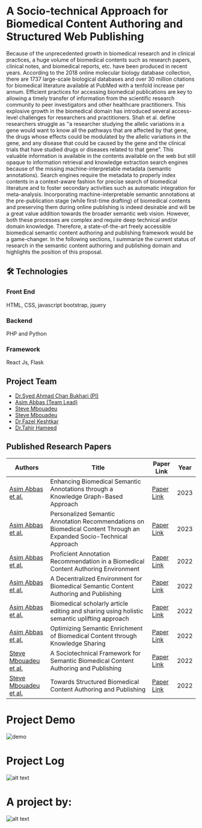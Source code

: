 
# A Socio-technical Approach for Biomedical Content Authoring and Structured Web Publishing

Because of the unprecedented growth in biomedical research and in clinical practices, a huge volume of biomedical contents such as research papers, clinical notes, and biomedical reports, etc. have been produced
in recent years. According to the 2018 online molecular biology database collection, there are 1737 large-scale biological databases and over 30 million citations for biomedical literature available at PubMed
with a tenfold increase per annum. Efficient practices for accessing biomedical publications are key to allowing a timely transfer of information from the scientific research community to peer investigators and
other healthcare practitioners. This explosive growth in the biomedical domain has introduced several access-level challenges for researchers and practitioners. Shah et al. define researchers struggle as ‘‘a
researcher studying the allelic variations in a gene would want to know all the pathways that are affected by that gene, the drugs whose effects could be modulated by the allelic variations in the gene, and any
disease that could be caused by the gene and the clinical trials that have studied drugs or diseases related to that gene”. This valuable information is available in the contents available on the web but still opaque
to information retrieval and knowledge extraction search engines because of the missing machine-interpretable metadata (semantic annotations). Search engines require the metadata to properly index
contents in a context-aware fashion for precise search of biomedical literature and to foster secondary activities such as automatic integration for meta-analysis. Incorporating machine-interpretable
semantic annotations at the pre-publication stage (while first-time drafting) of biomedical contents and preserving them during online publishing is indeed desirable and will be a great value addition towards the
broader semantic web vision. However, both these processes are complex and require deep technical and/or domain knowledge. Therefore, a state-of-the-art freely accessible biomedical semantic content
authoring and publishing framework would be a game-changer. In the following sections, I summarize the current status of research in the semantic content authoring and publishing domain and highlights the
position of this proposal.

## 🛠 Technologies
### Front End
HTML, CSS, javascript bootstrap, jquery

### Backend
PHP and Python

### Framework
React Js, Flask


## Project Team

- [Dr.Syed Ahmad Chan Bukhari (PI)](https://www.stjohns.edu/academics/faculty/syed-ahmad-chan-bukhari)
- [Asim Abbas (Team Lead)](https://www.linkedin.com/in/asim-abbas-b2891ab8/)
- [Steve Mbouadeu](https://www.linkedin.com/in/stevembouadeu/)
- [Steve Mbouadeu](https://www.linkedin.com/in/stevembouadeu/)
- [Dr,Fazel Keshtkar](https://www.stjohns.edu/academics/faculty/fazel-keshtkar)
- [Dr.Tahir Hameed](https://www.merrimack.edu/profiles/tahir-hameed/)

## Published Research Papers

| Authors | Title | Paper Link | Year|
| --- | --- | --- | --- |
| [Asim Abbas et al.](https://scholar.google.com/citations?hl=en&user=gNtO-mYAAAAJ&view_op=list_works&sortby=pubdate) | Enhancing Biomedical Semantic Annotations through a Knowledge Graph-Based Approach | [Paper Link](https://www.researchgate.net/publication/370619237_Enhancing_Biomedical_Semantic_Annotations_through_a_Knowledge_Graph-Based_Approach) | 2023 |
| [Asim Abbas et al.](https://scholar.google.com/citations?view_op=view_citation&hl=en&user=gNtO-mYAAAAJ&sortby=pubdate&citation_for_view=gNtO-mYAAAAJ:mVmsd5A6BfQC) | Personalized Semantic Annotation Recommendations on Biomedical Content Through an Expanded Socio-Technical Approach | [Paper Link](https://www.researchgate.net/publication/369015366_Personalized_Semantic_Annotation_Recommendations_on_Biomedical_Content_Through_an_Expanded_Socio-Technical_Approach) | 2023 |
| [Asim Abbas et al.](https://scholar.google.com/citations?view_op=view_citation&hl=en&user=gNtO-mYAAAAJ&sortby=pubdate&citation_for_view=gNtO-mYAAAAJ:qxL8FJ1GzNcC) | Proficient Annotation Recommendation in a Biomedical Content Authoring Environment | [Paper Link](https://www.researchgate.net/publication/365351492_Proficient_Annotation_Recommendation_in_a_Biomedical_Content_Authoring_Environment) | 2022 |
| [Asim Abbas et al.](https://scholar.google.com/citations?view_op=view_citation&hl=en&user=gNtO-mYAAAAJ&sortby=pubdate&citation_for_view=gNtO-mYAAAAJ:4DMP91E08xMC) | A Decentralized Environment for Biomedical Semantic Content Authoring and Publishing | [Paper Link](https://www.researchgate.net/publication/367975893_A_Decentralized_Environment_for_Biomedical_Semantic_Content_Authoring_and_Publishing) | 2022 |
| [Asim Abbas et al.](https://scholar.google.com/citations?view_op=view_citation&hl=en&user=gNtO-mYAAAAJ&sortby=pubdate&citation_for_view=gNtO-mYAAAAJ:Zph67rFs4hoC) | Biomedical scholarly article editing and sharing using holistic semantic uplifting approach | [Paper Link](https://www.researchgate.net/publication/360382563_Biomedical_Scholarly_Article_Editing_and_Sharing_using_Holistic_Semantic_Uplifting_Approach) | 2022 |
| [Asim Abbas et al.](https://scholar.google.com/citations?view_op=view_citation&hl=en&user=gNtO-mYAAAAJ&sortby=pubdate&citation_for_view=gNtO-mYAAAAJ:aqlVkmm33-oC) | Optimizing Semantic Enrichment of Biomedical Content through Knowledge Sharing | [Paper Link](https://www.researchgate.net/publication/366177701_Optimizing_Semantic_Enrichment_of_Biomedical_Content_through_Knowledge_Sharing) | 2022 |
| [Steve Mbouadeu et al.](https://scholar.google.com/citations?view_op=view_citation&hl=en&user=gNtO-mYAAAAJ&sortby=pubdate&citation_for_view=gNtO-mYAAAAJ:KlAtU1dfN6UC) | A Sociotechnical Framework for Semantic Biomedical Content Authoring and Publishing | [Paper Link](https://www.researchgate.net/publication/360380925_A_Sociotechnical_Framework_for_Semantic_Biomedical_Content_Authoring_and_Publishing) | 2022 |
| [Steve Mbouadeu et al.](https://scholar.google.com/citations?view_op=view_citation&hl=en&user=gNtO-mYAAAAJ&sortby=pubdate&citation_for_view=gNtO-mYAAAAJ:kNdYIx-mwKoC) | Towards Structured Biomedical Content Authoring and Publishing | [Paper Link](https://www.researchgate.net/publication/359427284_Towards_Structured_Biomedical_Content_Authoring_and_Publishing) | 2022 |

# Project Demo
![demo](<video src='https://www.youtube.com/watch?v=YGkpw8RW5tc' width=180/>)

# Project Log
![alt text](https://github.com/ahmadchan/Semantically/blob/master/logo.png)

# A project by:

![alt text](http://bukharilab.org/wp-content/uploads/2021/05/bukharilab-removebg-preview-1.png)

